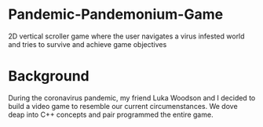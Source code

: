# Pandemic-Pandemonium-Game
2D vertical scroller game where the user navigates a virus infested world and tries to survive and achieve game objectives

# Background
During the coronavirus pandemic, my friend Luka Woodson and I decided to build a video game to resemble our current circumenstances. We dove deap into C++ concepts
and pair programmed the entire game. 
